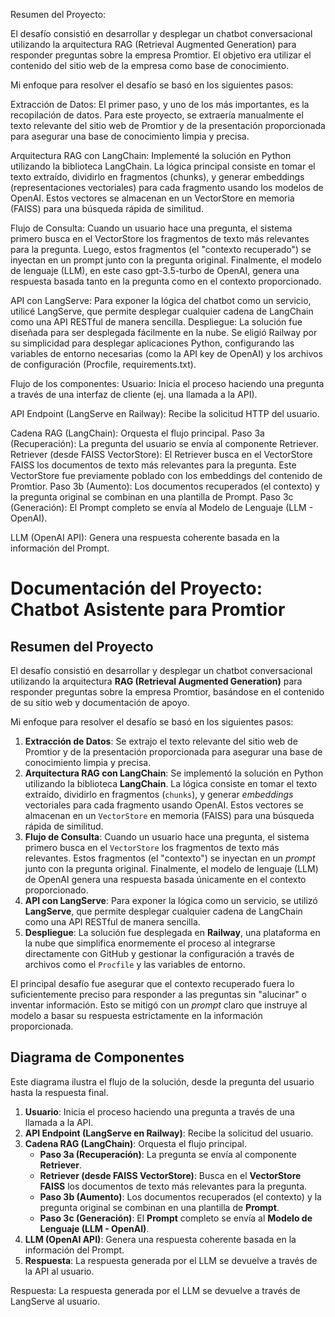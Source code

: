 Resumen del Proyecto:

El desafío consistió en desarrollar y desplegar un chatbot conversacional utilizando la arquitectura RAG (Retrieval Augmented Generation) para responder preguntas sobre la empresa Promtior. El objetivo era utilizar el contenido del sitio web de la empresa como base de conocimiento.

Mi enfoque para resolver el desafío se basó en los siguientes pasos:

Extracción de Datos: 
El primer paso, y uno de los más importantes, es la recopilación de datos. Para este proyecto, se extraería manualmente el texto relevante del sitio web de Promtior y de la presentación proporcionada para asegurar una base de conocimiento limpia y precisa.

Arquitectura RAG con LangChain: 
Implementé la solución en Python utilizando la biblioteca LangChain. La lógica principal consiste en tomar el texto extraído, dividirlo en fragmentos (chunks), y generar embeddings (representaciones vectoriales) para cada fragmento usando los modelos de OpenAI. Estos vectores se almacenan en un VectorStore en memoria (FAISS) para una búsqueda rápida de similitud.

Flujo de Consulta: 
Cuando un usuario hace una pregunta, el sistema primero busca en el VectorStore los fragmentos de texto más relevantes para la pregunta. Luego, estos fragmentos (el "contexto recuperado") se inyectan en un prompt junto con la pregunta original. Finalmente, el modelo de lenguaje (LLM), en este caso gpt-3.5-turbo de OpenAI, genera una respuesta basada tanto en la pregunta como en el contexto proporcionado.

API con LangServe: 
Para exponer la lógica del chatbot como un servicio, utilicé LangServe, que permite desplegar cualquier cadena de LangChain como una API RESTful de manera sencilla.
Despliegue: La solución fue diseñada para ser desplegada fácilmente en la nube. Se eligió Railway por su simplicidad para desplegar aplicaciones Python, configurando las variables de entorno necesarias (como la API key de OpenAI) y los archivos de configuración (Procfile, requirements.txt).

Flujo de los componentes:
Usuario: 
Inicia el proceso haciendo una pregunta a través de una interfaz de cliente (ej. una llamada a la API).

API Endpoint (LangServe en Railway): 
Recibe la solicitud HTTP del usuario.

Cadena RAG (LangChain): 
Orquesta el flujo principal.
  Paso 3a (Recuperación): La pregunta del usuario se envía al componente Retriever.
  Retriever (desde FAISS VectorStore): El Retriever busca en el VectorStore FAISS los documentos de texto más relevantes para la pregunta. Este VectorStore fue previamente poblado con los embeddings del contenido de Promtior.
  Paso 3b (Aumento): Los documentos recuperados (el contexto) y la pregunta original se combinan en una plantilla de Prompt.
  Paso 3c (Generación): El Prompt completo se envía al Modelo de Lenguaje (LLM - OpenAI).
  
LLM (OpenAI API): 
Genera una respuesta coherente basada en la información del Prompt.


# Documentación del Proyecto: Chatbot Asistente para Promtior

## Resumen del Proyecto

El desafío consistió en desarrollar y desplegar un chatbot conversacional utilizando la arquitectura **RAG (Retrieval Augmented Generation)** para responder preguntas sobre la empresa Promtior, basándose en el contenido de su sitio web y documentación de apoyo.

Mi enfoque para resolver el desafío se basó en los siguientes pasos:
1.  **Extracción de Datos**: Se extrajo el texto relevante del sitio web de Promtior y de la presentación proporcionada para asegurar una base de conocimiento limpia y precisa.
2.  **Arquitectura RAG con LangChain**: Se implementó la solución en Python utilizando la biblioteca **LangChain**. La lógica consiste en tomar el texto extraído, dividirlo en fragmentos (`chunks`), y generar *embeddings* vectoriales para cada fragmento usando OpenAI. Estos vectores se almacenan en un `VectorStore` en memoria (FAISS) para una búsqueda rápida de similitud.
3.  **Flujo de Consulta**: Cuando un usuario hace una pregunta, el sistema primero busca en el `VectorStore` los fragmentos de texto más relevantes. Estos fragmentos (el "contexto") se inyectan en un *prompt* junto con la pregunta original. Finalmente, el modelo de lenguaje (LLM) de OpenAI genera una respuesta basada únicamente en el contexto proporcionado.
4.  **API con LangServe**: Para exponer la lógica como un servicio, se utilizó **LangServe**, que permite desplegar cualquier cadena de LangChain como una API RESTful de manera sencilla.
5.  **Despliegue**: La solución fue desplegada en **Railway**, una plataforma en la nube que simplifica enormemente el proceso al integrarse directamente con GitHub y gestionar la configuración a través de archivos como el `Procfile` y las variables de entorno.

El principal desafío fue asegurar que el contexto recuperado fuera lo suficientemente preciso para responder a las preguntas sin "alucinar" o inventar información. Esto se mitigó con un *prompt* claro que instruye al modelo a basar su respuesta estrictamente en la información proporcionada.

## Diagrama de Componentes

Este diagrama ilustra el flujo de la solución, desde la pregunta del usuario hasta la respuesta final.

1.  **Usuario**: Inicia el proceso haciendo una pregunta a través de una llamada a la API.
2.  **API Endpoint (LangServe en Railway)**: Recibe la solicitud del usuario.
3.  **Cadena RAG (LangChain)**: Orquesta el flujo principal.
    * **Paso 3a (Recuperación)**: La pregunta se envía al componente **Retriever**.
    * **Retriever (desde FAISS VectorStore)**: Busca en el **VectorStore FAISS** los documentos de texto más relevantes para la pregunta.
    * **Paso 3b (Aumento)**: Los documentos recuperados (el contexto) y la pregunta original se combinan en una plantilla de **Prompt**.
    * **Paso 3c (Generación)**: El **Prompt** completo se envía al **Modelo de Lenguaje (LLM - OpenAI)**.
4.  **LLM (OpenAI API)**: Genera una respuesta coherente basada en la información del Prompt.
5.  **Respuesta**: La respuesta generada por el LLM se devuelve a través de la API al usuario.

Respuesta:
La respuesta generada por el LLM se devuelve a través de LangServe al usuario.
